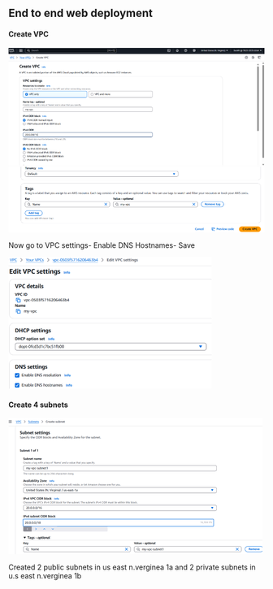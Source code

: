 ## End to end web deployment
#### Create VPC
![img_1.png](.github/images/img_1.png)
![img.png](.github/images/img.png)

   Now go to VPC settings- Enable DNS Hostnames- Save

![img_1.png](.github/images/img_4.png)

#### Create 4 subnets
![img_1.png](img_1.png)
      
Created 2 public subnets in us east n.verginea 1a and 2 private subnets in u.s east n.verginea 1b




